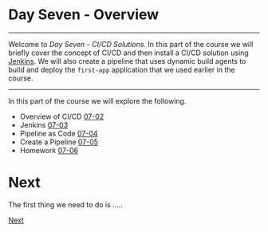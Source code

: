 # Day Seven - Overview

---

Welcome to _Day Seven - CI/CD Solutions_.  In this part of the course we will briefly cover the concept of CI/CD and then install a CI/CD solution using [Jenkins](https://jenkins.io).  We will also create a pipeline that uses dynamic build agents to build and deploy the `first-app` application that we used  earlier in the course.

---

In this part of the course we will explore the following.

* Overview of CI/CD [07-02](07-02.md)
* Jenkins [07-03](07-03.md)
* Pipeline as Code [07-04](07-04.md)
* Create a Pipeline [07-05](07-05.md)
* Homework [07-06](07-06.md)


# Next

The first thing we need to do is .....

[Next](07-02.md)

